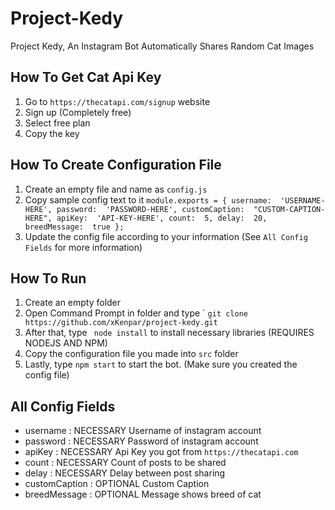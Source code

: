 
# Project-Kedy

Project Kedy,  An Instagram Bot Automatically Shares Random Cat Images

  
## How To Get Cat Api Key
1. Go to ``https://thecatapi.com/signup`` website
2. Sign up (Completely free)
3. Select free plan
4. Copy the key
## How To Create Configuration File
1. Create an empty file and name as ``config.js``
2. Copy sample config text to it 
``module.exports = {
username:  'USERNAME-HERE',
password:  'PASSWORD-HERE',
customCaption:  "CUSTOM-CAPTION-HERE",
apiKey:  'API-KEY-HERE',
count:  5,
delay:  20,
breedMessage:  true
};``
3. Update the config file according to your information (See ``All Config Fields`` for more information)

## How To Run
1. Create an empty folder
2. Open Command Prompt in folder and type `
``git clone https://github.com/xKenpar/project-kedy.git`` 
3. After that, type `` node install`` to install necessary libraries (REQUIRES NODEJS AND NPM)
4. Copy the configuration file you made into ``src`` folder
5. Lastly, type ``npm start`` to start the bot. (Make sure you created the config file)
## All Config Fields
- username : NECESSARY Username of instagram account
- password : NECESSARY Password of instagram account
- apiKey : NECESSARY Api Key you got from ``https://thecatapi.com``
- count : NECESSARY Count of posts to be shared
- delay : NECESSARY Delay between post sharing
- customCaption : OPTIONAL Custom Caption
- breedMessage : OPTIONAL Message shows breed of cat